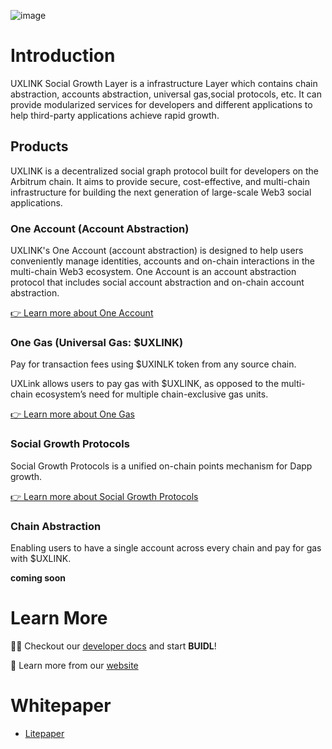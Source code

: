 ![image](https://uxuy.hk.ufileos.com/uxlink-layer.jpeg)
# Introduction
UXLINK Social Growth Layer is a infrastructure Layer which contains chain abstraction, accounts abstraction, universal gas,social protocols, etc. It can provide modularized services for developers and different applications to help third-party applications achieve rapid growth.

## Products

UXLINK is a decentralized social graph protocol built for developers on the Arbitrum chain. It aims to provide secure, cost-effective, and multi-chain infrastructure for building the next generation of large-scale Web3 social applications.

### One Account (Account Abstraction)
UXLINK's One Account (account abstraction) is designed to help users conveniently manage identities, accounts and on-chain interactions in the multi-chain Web3 ecosystem.
One Account is an account abstraction protocol that includes social account abstraction and on-chain account abstraction.

[👉 Learn more about One Account](https://docs.uxlink.io/layer/technology/one-account-account-abstraction)

### One Gas (Universal Gas: $UXLINK)
Pay for transaction fees using $UXINLK token from any source chain.

UXLink allows users to pay gas with $UXLINK, as opposed to the multi-chain ecosystem’s need for multiple chain-exclusive gas units​.

[👉 Learn more about One Gas](https://docs.uxlink.io/layer/technology/one-gas-universal-gas-usduxlink)


### Social Growth Protocols
Social Growth Protocols is a unified on-chain points mechanism for Dapp growth.

[👉 Learn more about Social Growth Protocols](https://docs.uxlink.io/layer/technology/social-growth-protocols-social-data-and-universal-points)

### Chain Abstraction
Enabling users to have a single account across every chain and pay for gas with $UXLINK.

**coming soon**

# Learn More
👩‍💻 Checkout our [developer docs](https://docs.uxlink.io/layer) and start **BUIDL**!

🧙 Learn more from our [website](https://uxlink.io/developer)

# Whitepaper
* [Litepaper](https://docs.uxlink.io/layer/whitepaper/white-paper)
